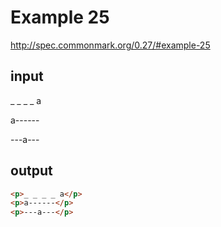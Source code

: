 # Example 25

http://spec.commonmark.org/0.27/#example-25

## input

_ _ _ _ a

a------

---a---

## output

```html
<p>_ _ _ _ a</p>
<p>a------</p>
<p>---a---</p>
```
